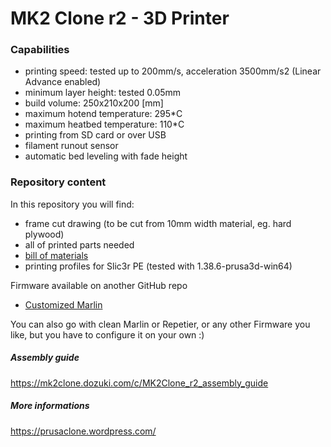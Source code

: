 # MK2 Clone r2 - 3D Printer

### Capabilities

 * printing speed: tested up to 200mm/s, acceleration 3500mm/s2 (Linear Advance enabled)
 * minimum layer height: tested 0.05mm
 * build volume: 250x210x200 [mm]
 * maximum hotend temperature: 295*C
 * maximum heatbed temperature: 110*C
 * printing from SD card or over USB
 * filament runout sensor
 * automatic bed leveling with fade height

### Repository content

In this repository you will find:
 * frame cut drawing (to be cut from 10mm width material, eg. hard plywood)
 * all of printed parts needed
 * [bill of materials](bill-of-materials.md)
 * printing profiles for Slic3r PE (tested with 1.38.6-prusa3d-win64)
 
Firmware available on another GitHub repo
 * [Customized Marlin](https://github.com/q3ok/Marlin/tree/MK2Clone-r2)
 
You can also go with clean Marlin or Repetier, or any other Firmware you like, but you have to configure it on your own :)
 
##### Assembly guide
https://mk2clone.dozuki.com/c/MK2Clone_r2_assembly_guide

##### More informations
https://prusaclone.wordpress.com/

